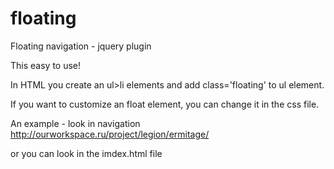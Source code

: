 floating
========

Floating navigation - jquery plugin

This easy to use!


In HTML you create an ul>li elements and add class='floating' to ul element.

If you want to customize an float element, you can change it in the css file. 

An example - look in navigation
http://ourworkspace.ru/project/legion/ermitage/

or you can look in the imdex.html file
